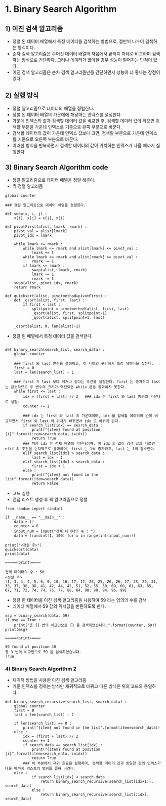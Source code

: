 # 1. Binary Search Algorithm

## 1) 이진 검색 알고리즘
- 정렬 된 데이터 배열에서 특정 데이터를 검색하는 방법으로, 절반씩 나누어 검색하는 방식이다.
- 순차 검색 알고리즘은 주어진 데이터 배열의 처음에서 끝까지 차례로 비교하며 검색하는 방식으로 간단하다. 그러나 데이터가 많아질 경우 성능이 떨어지는 단점이 있다.
- 이진 검색 알고리즘은 순차 검색 알고리즘만큼 간단하면서 성능이 더 좋다는 장점이 있다.

## 2) 실행 방식 
- 정렬 알고리즘으로 데이터의 배열을 정렬한다.
- 정렬 된 데이터 배열의 가운데에 해당하는 인덱스를 설정한다.
- 가운데 인덱스의 값과 검색할 데이터 값을 비교한 후, 검색할 데이터 값이 작으면 검색할 부분을 가운데 인덱스를 기준으로 왼쪽 부분으로 바꾼다.
- 검색할 데이터의 값이 가운데 인덱스 값보다 크면, 검색할 부분으로 가운데 인덱스를 기준으로 오른쪽 부분으로 바꾼다.
- 이러한 방식을 반복하면서 검색할 데이터의 값이 위치하는 인덱스가 나올 때까지 실행한다.

## 3) Binary Search Algorithm code

- 정렬 알고리즘으로 데이터 배열을 정렬 해준다. 
- 퀵 정렬 알고리즘 
```
global counter

### 정렬 알고리즘으로 데이터 배열을 정렬한다.

def swap(x, i, j) :
    x[i], x[j] = x[j], x[i]

def pivotFirst(alist, lmark, rmark) :
    pivot_val = alist[lmark]
    pivot_idx = lmark

    while lmark <= rmark :
        while lmark <= rmark and alist[lmark] <= pivot_val :
            lmark += 1
        while lmark <= rmark and alist[rmark] >= pivot_val :
            rmark -= 1
        if lmark <= rmark :
            swap(alist, lmark, rmark)
            lmark += 1
            rmark -= 1
    swap(alist, pivot_idx, rmark)
    return rmark

def quicksort(alist, pivotmethod=pivotFirst) :
    def _qsort(alist, first, last) :
        if first < last :
            splitpoint = pivotmethod(alist, first, last)
            _qsort(alist, first, splitpoint-1)
            _qsort(alist, splitpoint+1, last)

    _qsort(alist, 0, len(alist)-1)
```

- 정렬 된 배열에서 특정 데이터 값을 검색한다.
```

def binary_search(search_list, search_data) :
    global counter

    ### first 와 last 변수를 설정하고, 이 사이의 구간에서 특정 데이터를 찾는다.
    first = 0
    last = len(search_list) - 1

    ### first 가 last 보다 작거나 같다는 조건을 설정한다. first 는 증가하고 last 는 감소하므로 두 변수의 크기가 역전되면 while 문을 통과하지 못한다.
    while first <= last :
        idx = (first + last) // 2   ### idx 는 first 와 last 범위의 가운데로 설정.
        counter += 1

        ### idx 는 first 와 last 의 가운데이며, idx 를 검색할 데이터와 반복 비교하면서 first 와 last 의 위치가 바뀌면서 idx 도 바뀌게 된다.
        if search_list[idx] == search_data :
            print("{item} found at position {i}".format(item=search_data, i=idx))
            return True
        ### 처음 idx 는 전체 배열의 가운데이며, 이 idx 의 값이 검색 값과 다르면 elif 의 조건을 순차적으로 통과하며, first 는 1씩 증가하고, last 는 1씩 감소한다.
        elif search_list[idx] > search_data :
            last = idx - 1
        elif search_list[idx] < search_data :
            first = idx + 1
        else :
            print("{item} not found in the list".format(item=search_data))
            return False
```

- 코드 실행
- 랜덤 리스트 생성 후 퀵 알고리즘으로 정렬
```
from random import randint

if __name__ == "__main__" :
    data = []
    counter = 0
    input_num = input("전체 데이터의 수 : ")
    data = [randint(1, 100) for x in range(int(input_num))]

print("<정렬 후>")
quicksort(data)
print(data)

=====<print>====

전체 데이터의 수 : 50
<정렬 후>
[1, 3, 4, 4, 5, 6, 9, 10, 16, 17, 17, 23, 25, 26, 26, 27, 28, 29, 31, 33, 37, 38, 38, 41, 42, 44, 45, 51, 52, 55, 59, 60, 60, 61, 63, 65, 67, 71, 72, 74, 74, 76, 77, 80, 84, 90, 90, 94, 96, 99]
```

- 정렬 한 데이터를 이진 검색 알고리즘을 사용하여 59 라는 임의의 수를 검색
- 데이터 배열에서 59 값의 위치값을 반환하도록 한다.
```
msg = binary_search(data, 59)
if msg == True :
    print("총 {} 번의 비교만으로 {} 을 검색하였습니다.".format(counter, 59))
print(msg)

=====<print>====

59 found at position 30
총 3 번의 비교만으로 59 을 검색하였습니다.
True
```
### 4) Binary Search Algorithm 2
- 재귀적 방법을 사용한 이진 검색 알고리즘
- 기준 인덱스를 정하는 방식만 재귀적으로 바뀌고 다른 방식은 위의 코드와 동일하다.

```
def binary_search_recursive(search_list, search_data) :
    global counter
    first = 0
    last = len(search_list) - 1

    if len(search_list) == 0 :
        print("{item} not found in the list".format(item=search_data))
    else :
        idx = (first + last) // 2
        counter += 1
        if search_data == search_list[idx] :
            print("{item} found at position {i}".format(item=search_data, i=idx))
            return True
        ### 이 부분에서 재귀 호출을 실행하여, 검색할 데이터 값과 동일한 값의 인덱스가 나올 때까지 리스트의 범위를 좁혀 나간다.
	else :
            if search_list[idx] < search_data :
                return binary_search_recursive(search_list[idx+1:], search_data)
            else :
                return binary_search_recursive(search_list[:idx], search_data)
```
